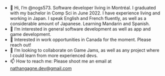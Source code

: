 - 👋 Hi, I’m @nogs573. Software developer living in Montréal. I graduated with my bachelor in Comp Sci in June 2022. I have experience living and working in Japan. I speak English and French fluently, as well as a considerable amount of Japanese. Learning Mandarin and Spanish.
- 👀 I’m interested in general software development as well as app and game development.
- 🌱 Interested in work opportunities in Canada for the moment. Please reach out!
- 💞️ I’m looking to collaborate on Game Jams, as well as any project where I could learn from more experienced devs.
- 📫 How to reach me: Please shoot me an email at nathangagne.dev@gmail.com

<!---
nogs573/nogs573 is a ✨ special ✨ repository because its `README.md` (this file) appears on your GitHub profile.
You can click the Preview link to take a look at your changes.
--->
